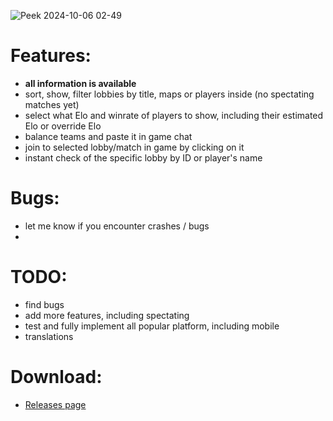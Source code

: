 ![Peek 2024-10-06 02-49](https://github.com/user-attachments/assets/9cc8a18d-86aa-4b7d-b0b2-41ffbe2ae099)


# Features:
- **all information is available**
- sort, show, filter lobbies by title, maps or players inside (no spectating matches yet)
- select what Elo and winrate of players to show, including their estimated Elo or override Elo
- balance teams and paste it in game chat
- join to selected lobby/match in game by clicking on it
- instant check of the specific lobby by ID or player's name

# Bugs:
- let me know if you encounter crashes / bugs
- 
# TODO:
- find bugs
- add more features, including spectating
- test and fully implement all popular platform, including mobile
- translations
  
# Download:
- [Releases page](https://github.com/DjSapsan/AoE-2-DE-Lobby-Simulator/releases/latest)
